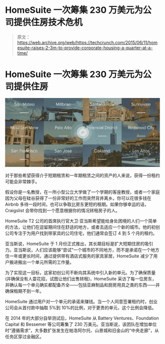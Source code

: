 # HomeSuite 一次筹集 230 万美元为公司提供住房技术危机

> 原文：<https://web.archive.org/web/https://techcrunch.com/2015/06/11/homesuite-raises-2-3m-to-provide-corporate-housing-a-quarter-at-a-time/>

# HomeSuite 一次筹集 230 万美元为公司提供住房

![HomeSuite locations](img/72b8a8a7c0c6499318728503c94d2c77.png)

对于那些希望获得介于短期租赁和一年期租赁之间的资产的人来说，获得一份租约可能会非常棘手。

假设你是一名教授，在一所小型公立大学做了一个学期的客座教授，或者一个家庭因为父母在硅谷获得了一份非常好的工作而突然背井离乡。你可以花很多钱在 Airbnb 多待一段时间，也可以争取比房东更短的租期。如果你够幸运的话，Craigslist 会带你找到一个愿意根据你的情况转租房子的人。

HomeSuite T2 公司的首席执行官大卫·亚当斯希望能给身处困境的人们一个简单的方法，让他们在逗留期间住在舒适的地方，或者去适应一个新的城市。他的初创公司专注于为用户找到带家具的公司住宅，他们通常会签订 4 到 5 个月的租约。

亚当斯说，HomeSuite 于 1 月份正式推出，其长期目标是扩大短期住房的吸引力。亚当斯说，人们应该能够“尝试”一个城市的不同地方，而不是承诺在一个地方住一年或更长时间，通过提供带有酒店式服务的家具家居，HomeSuite 减少了用户搬进搬出一个单元所需的工作量。

为了实现这一目标，这家初创公司不断向其系统中引入新的单元。为了确保质量(并确保没有人耍花招，试图让他们出售转租)，HomeSuite 采访了每一位房东，并确认每一个单元确实都配备齐全——包括亚麻制品和厨房用具之类的东西——并确保租期不到一年。

HomeSuite 通过用户对一个单元的承诺来赚钱。当一个人同意签署租约时，创业公司会从首付款中抽取 5%到 10%的比例，对于更贵的单元，这个比例会降低。

在 2014 年的大部分自举测试后，HomeSuite 从 Battery Ventures、Foundation Capital 和 Bessemer 等公司筹集了 230 万美元。亚当斯说，该团队在增加单位时“遵循需求”，大多数扩张发生在帕洛阿尔托、山景城和旧金山的“中央走廊”，从任务区穿过金融区。